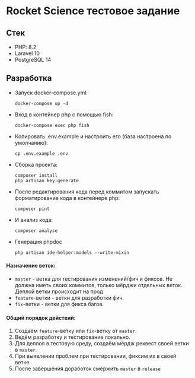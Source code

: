 # Rocket Science тестовое задание

## Стек

- PHP: 8.2
- Laravel 10
- PostgreSQL 14

## Разработка

- Запуск docker-compose.yml:
  ```
  docker-compose up -d
  ```
- Вход в контейнер php с помощью fish:
    ```
    docker-compose exec php fish
    ```
- Копировать .env.example и настроить его (база настроена по умолчанию):
    ```
    cp .env.example .env
    ```
- Сборка проекта:
  ```
  composer install
  php artisan key:generate
  ```
- После редактирования кода перед коммитом запускать форматирование кода в контейнере php:
    ```
    composer pint
    ```
- И анализ кода:
    ```
    composer analyse
    ```
- Генерация phpdoc
  ```
  php artisan ide-helper:models --write-mixin
  ```

#### Назначение веток:

* `master` - ветка для тестирования изменений/фич и фиксов. Не должна иметь своих коммитов,
  только мёрджи отдельных веток. Деплой ветки происходит на прод
* `feature`-ветки - ветки для разработки фич.
* `fix`-ветки - ветки для фикса багов.

#### Общий порядок действий:

1. Создаём `feature`-ветку или `fix`-ветку от `master`.
2. Ведём разработку и тестирование локально.
3. Для деплоя в тестовую среду, создаём мёрдж реквест своей ветки в `master`.
4. При выявлении проблем при тестировании, фиксим их в своей ветке.
5. После завершения доработок смёржить `master` в `release`
